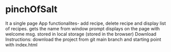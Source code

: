 # pinchOfSalt

It a single page App 
functionalites- add recipe, delete recipe and display list of recipes.
gets the name from window prompt displays on the page with welcome msg.
stored in local storage (stored in the browser)
Download Instructions:
download the project from git main branch and starting point with index.html